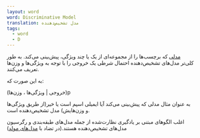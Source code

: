 ```yaml
---
layout: word
word: Discriminative Model
translation: مدل تشخیص‌دهنده
tags:
  - word
  - D
---
```

[مدلی](/m/model) که برچسب‌ها را از مجموعه‌ای از یک یا چند ویژگی، پیش‌بینی می‌کند. به طور کلی‌تر مدل‌های تشخیص‌دهنده احتمال شرطی یک خروجی را با توجه به ویژگی‌ها و وزن‌ها تعریف می‌کنند.

به این صورت که:

(خروجی | ویژگی‌ها ، وزن‌ها)p

به عنوان مثال مدلی که پیش‌بینی می‌کند آیا ایمیلی اسپم است یا خیر(از طریق ویژگی‌ها و وزن‌هایش) مدل تشخیص‌دهنده است.

اغلب الگوهای مبتنی بر یادگیری نظارت‌شده از جمله مدل‌های طبقه‌بندی و رگرسیون مدل‌های تشخیص‌دهنده هستند.(در تضاد با [مدل‌های مولد](/g/generative_model))